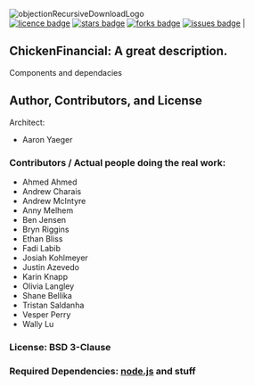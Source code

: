 ![objectionRecursiveDownloadLogo](https://github.com/Yaeger/ChickenFinancial/blob/master/public/images/logo-OrangeOnGrey.png) 
<br> 
[![licence badge]][licence] 
[![stars badge]][stars] 
[![forks badge]][forks] 
[![issues badge]][issues] |

[licence badge]:https://img.shields.io/badge/license-New%20BSD-blue.svg
[Contributors badge]:https://img.shields.io/github/contributors/Yeager/ChickenFinancial.svg
[stars badge]:https://img.shields.io/github/stars/Yeager/ChickenFinancial.svg
[forks badge]:https://img.shields.io/github/forks/Yaeger/ChickenFinancial.svg
[issues badge]:https://img.shields.io/github/issues/Yaeger/ChickenFinancial.svg

[licence]:https://github.com/Yaeger/ChickenFinancial/blob/master/LICENSE
[stars]:https://github.com/Yaeger/ChickenFinancial/stargazers
[forks]:https://github.com/Yaeger/ChickenFinancial/network
[issues]:https://github.com/Yaeger/ChickenFinancial/issues

## ChickenFinancial: A great description.

Components and dependacies



## Author, Contributors, and License
Architect: 
* Aaron Yaeger
### Contributors / Actual people doing the real work: 
*   Ahmed Ahmed
*   Andrew Charais
*   Andrew McIntyre
*   Anny Melhem
*   Ben Jensen
*   Bryn Riggins
*   Ethan Bliss
*   Fadi Labib
*   Josiah Kohlmeyer
*   Justin Azevedo
*   Karin Knapp
*   Olivia Langley
*   Shane Bellika
*   Tristan Saldanha
*   Vesper Perry
*   Wally Lu
### License: BSD 3-Clause
### Required Dependencies: [node.js](https://nodejs.org/en/) and stuff
